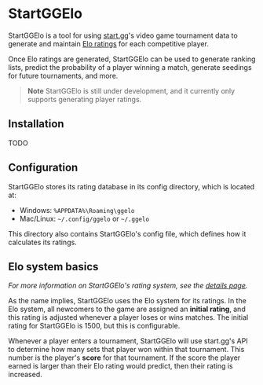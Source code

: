 # StartGGElo

StartGGElo is a tool for using [start.gg](https://www.start.gg/)'s video game tournament data to
generate and maintain [Elo ratings](https://wikipedia.org/wiki/Elo_rating_system) for each competitive player.

Once Elo ratings are generated, StartGGElo can be used to generate ranking lists, predict the
probability of a player winning a match, generate seedings for future tournaments, and more.

> **Note**
> StartGGElo is still under development, and it currently only supports generating player ratings.

## Installation

TODO

## Configuration

StartGGElo stores its rating database in its config directory, which is located at:

- Windows: `%APPDATA%\Roaming\ggelo`
- Mac/Linux: `~/.config/ggelo` or `~/.ggelo`

This directory also contains StartGGElo's config file, which defines how it calculates its ratings.

## Elo system basics

*For more information on StartGGElo's rating system, see the [details page](DETAILS.md).*

As the name implies, StartGGElo uses the Elo system for its ratings. In the Elo system, all newcomers to the
game are assigned an **initial rating**, and this rating is adjusted whenever a player loses or wins matches.
The initial rating for StartGGElo is 1500, but this is configurable.

Whenever a player enters a tournament, StartGGElo will use start.gg's API to determine how many sets
that player won within that tournament. This number is the player's **score** for that tournament. If the score
the player earned is larger than their Elo rating would predict, then their rating is increased.
